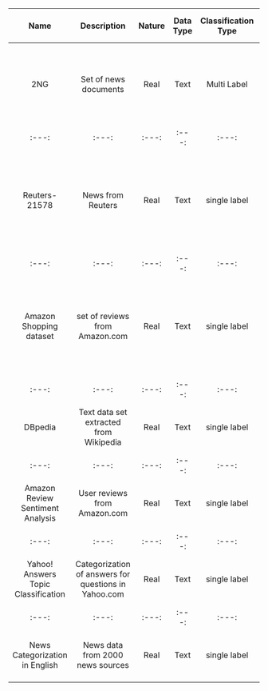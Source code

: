 
| Name | Description | Nature | Data Type | Classification Type | Evolving Class Labels? | # of Classes | # of Attributes | Work Type | Parallel Streams? | Other information | Work Citation |
| :---: | :---: | :---: | :---: | :---: | :---: | :---: | :---: | :---: | :---: | :---: | :---: |
| 2NG | Set of news documents | Real | Text | Multi Label | Yes (used in concept drift papers) | 20 | 1 (just text) | The dataset is used in multi label classification, online learning and concept drift| No | It is commonly used in papers related to online learning papers | Couldn't find |
| :---: | :---: | :---: | :---: | :---: | :---: | :---: | :---: | :---: | :---: | :---: | :---: |
| Reuters-21578 | News from Reuters | Real | Text | single label | Yes (used in concept drift papers)  | 5 | 1 (just text) | The dataset is used in online learning and concept drift| No | It is commonly used in papers related to online learning papers and concept drift | Couldn't find |
| :---: | :---: | :---: | :---: | :---: | :---: | :---: | :---: | :---: | :---: | :---: | :---: |
| Amazon Shopping dataset | set of reviews from Amazon.com | Real | Text | single label | Yes (used in concept drift papers)  | 4 | 1 (just text) | The dataset is used in online learning and concept drift| No | It is commonly used in papers related to online learning papers and concept drift | 5 (the website mentions 5 papers but it should be more) |
| :---: | :---: | :---: | :---: | :---: | :---: | :---: | :---: | :---: | :---: | :---: | :---: |
| DBpedia | Text data set extracted from Wikipedia | Real | Text | single label | No | 14 | 1 (just text) | It is large scale dataset suitable for deep learning | No | - | 1410 |
| :---: | :---: | :---: | :---: | :---: | :---: | :---: | :---: | :---: | :---: | :---: | :---: |
| Amazon Review Sentiment Analysis | User reviews from Amazon.com | Real | Text | single label | No | 5 | 1 (just text) | It is large scale dataset suitable for deep learning | No | - | 927 |
| :---: | :---: | :---: | :---: | :---: | :---: | :---: | :---: | :---: | :---: | :---: | :---: |
| Yahoo! Answers Topic Classification | Categorization of answers for questions in Yahoo.com | Real | Text | single label | No | 10 | 1 (just text) | It is large scale dataset suitable for deep learning | No | - | Couldn't find |
| :---: | :---: | :---: | :---: | :---: | :---: | :---: | :---: | :---: | :---: | :---: | :---: |
| News Categorization in English | News data from 2000 news sources | Real | Text | single label | No | 4 | | It is large scale dataset suitable for deep learning | No | - | Couldn't find |

